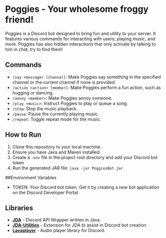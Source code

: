 [jda-repo]: https://github.com/DV8FromTheWorld/JDA

# Poggies - Your wholesome froggy friend!

Poggies is a Discord bot designed to bring fun and utility to your server. It features various commands for interacting with users, playing music, and more.
Poggies has also hidden interactions that only activate by talking to him in chat, try to find them!

## Commands
- `/say <message> [channel]`: Make Poggies say something in the specified channel or the current channel if none is provided.
- `/action <action> [member]`: Make Poggies perform a fun action, such as hugging or dancing.
- `/annoy <member>`: Make Poggies annoy someone.
- `/play <music>`: Instruct Poggies to play or queue a song.
- `/stop`: Stop the music playback.
- `/pause`: Pause the currently playing music.
- `/repeat`: Toggle repeat mode for the music.

## How to Run
1. Clone this repository to your local machine.
2. Ensure you have Java and Maven installed.
3. Create a `.env` file in the project root directory and add your Discord bot token
4. Run the generated JAR file:
   `java -jar PoggiesBot.jar`

##Environment Variables
- TOKEN: Your Discord bot token. Get it by creating a new bot application on the Discord Developer Portal.
  
## Libraries
- **[JDA][jda-repo]** - Discord API Wrapper written in Java.
- **[JDA-Utilities](https://github.com/JDA-Applications/JDA-Utilities)** - Extension for JDA to assist in Discord bot creation.
- **[Lavaplayer](https://github.com/sedmelluq/lavaplayer)** - Audio player library for Discord.
